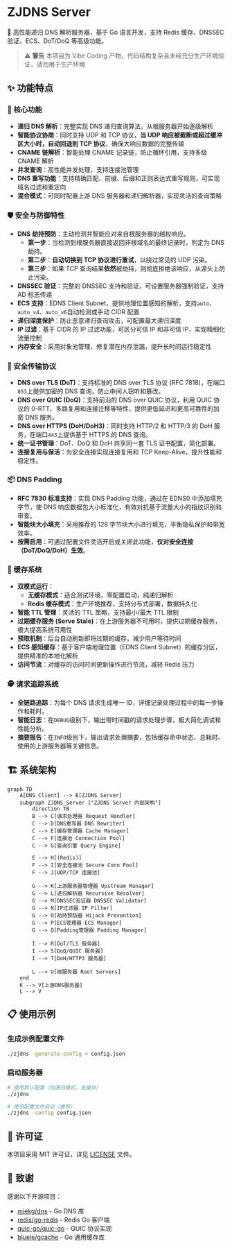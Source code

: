 # ZJDNS Server

🚀 高性能递归 DNS 解析服务器，基于 Go 语言开发，支持 Redis 缓存、DNSSEC 验证、ECS、DoT/DoQ 等高级功能。

> ⚠️ **警告**
> 本项目为 Vibe Coding 产物，代码结构复杂且未经充分生产环境验证，请勿用于生产环境

## ✨ 功能特点

### 🔧 核心功能

- **递归 DNS 解析**：完整实现 DNS 递归查询算法，从根服务器开始逐级解析
- **智能协议协商**：同时支持 UDP 和 TCP 协议，**当 UDP 响应被截断或超过缓冲区大小时，自动回退到 TCP 协议**，确保大响应数据的完整传输
- **CNAME 链解析**：智能处理 CNAME 记录链，防止循环引用，支持多级 CNAME 解析
- **并发查询**：高性能并发处理，支持连接池管理
- **DNS 重写功能**：支持精确匹配、前缀、后缀和正则表达式重写规则，可实现域名过滤和重定向
- **混合模式**：可同时配置上游 DNS 服务器和递归解析器，实现灵活的查询策略

### 🛡️ 安全与防御特性

- **DNS 劫持预防**：主动检测并智能应对来自根服务器的越权响应。
  - **第一步**：当检测到根服务器直接返回非根域名的最终记录时，判定为 DNS 劫持。
  - **第二步**：**自动切换到 TCP 协议进行重试**，以绕过常见的 UDP 污染。
  - **第三步**：如果 TCP 查询结果**依然**被劫持，则彻底拒绝该响应，从源头上防止污染。
- **DNSSEC 验证**：完整的 DNSSEC 支持和验证，可设置服务器强制验证，支持 AD 标志传递
- **ECS 支持**：EDNS Client Subnet，提供地理位置感知的解析，支持`auto`、`auto_v4`、`auto_v6`自动检测或手动 CIDR 配置
- **递归深度保护**：防止恶意递归查询攻击，可配置最大递归深度
- **IP 过滤**：基于 CIDR 的 IP 过滤功能，可区分可信 IP 和非可信 IP，实现精细化流量控制
- **内存安全**：采用对象池管理，修复潜在内存泄漏，提升长时间运行稳定性

### 🔐 安全传输协议

- **DNS over TLS (DoT)**：支持标准的 DNS over TLS 协议 (RFC 7818)，在端口`853`上提供加密的 DNS 查询，防止中间人窃听和篡改。
- **DNS over QUIC (DoQ)**：支持前沿的 DNS over QUIC 协议，利用 QUIC 协议的 0-RTT、多路复用和连接迁移等特性，提供更低延迟和更高可靠性的加密 DNS 服务。
- **DNS over HTTPS (DoH/DoH3)**：同时支持 HTTP/2 和 HTTP/3 的 DoH 服务，在端口`443`上提供基于 HTTPS 的 DNS 查询。
- **统一证书管理**：DoT、DoQ 和 DoH 共享同一套 TLS 证书配置，简化部署。
- **连接复用与保活**：为安全连接实现连接复用和 TCP Keep-Alive，提升性能和稳定性。

### 📦 DNS Padding

- **RFC 7830 标准支持**：实现 DNS Padding 功能，通过在 EDNS0 中添加填充字节，使 DNS 响应数据包大小标准化，有效对抗基于流量大小的指纹识别和审查。
- **智能块大小填充**：采用推荐的 128 字节块大小进行填充，平衡隐私保护和带宽效率。
- **按需启用**：可通过配置文件灵活开启或关闭此功能，**仅对安全连接（DoT/DoQ/DoH）生效**。

### 💾 缓存系统

- **双模式运行**：
  - **无缓存模式**：适合测试环境，零配置启动，纯递归解析
  - **Redis 缓存模式**：生产环境推荐，支持分布式部署，数据持久化
- **智能 TTL 管理**：灵活的 TTL 策略，支持最小/最大 TTL 限制
- **过期缓存服务 (Serve Stale)**：在上游服务器不可用时，提供过期缓存服务，极大提高系统可用性
- **预取机制**：后台自动刷新即将过期的缓存，减少用户等待时间
- **ECS 感知缓存**：基于客户端地理位置（EDNS Client Subnet）的缓存分区，提供精准的本地化解析
- **访问节流**：对缓存的访问时间更新操作进行节流，减轻 Redis 压力

### 🕵️ 请求追踪系统

- **全链路追踪**：为每个 DNS 请求生成唯一 ID，详细记录处理过程中的每一步操作和耗时。
- **智能日志**：在`DEBUG`级别下，输出带时间戳的请求处理步骤，极大简化调试和性能分析。
- **摘要报告**：在`INFO`级别下，输出请求处理摘要，包括缓存命中状态、总耗时、使用的上游服务器等关键信息。

## 🏗️ 系统架构

```mermaid
graph TD
    A[DNS Client] --> B[ZJDNS Server]
    subgraph ZJDNS_Server ["ZJDNS Server 内部架构"]
        direction TB
        B --> C[请求处理器 Request Handler]
        C --> D[DNS重写器 DNS Rewriter]
        C --> E[缓存管理器 Cache Manager]
        C --> F[连接池 Connection Pool]
        C --> G[查询引擎 Query Engine]

        E --> H[(Redis)]
        F --> I[安全连接池 Secure Conn Pool]
        F --> J[UDP/TCP 连接池]

        G --> K[上游服务器管理器 Upstream Manager]
        G --> L[递归解析器 Recursive Resolver]
        G --> M[DNSSEC验证器 DNSSEC Validator]
        G --> N[IP过滤器 IP Filter]
        G --> O[劫持预防器 Hijack Prevention]
        G --> P[ECS管理器 ECS Manager]
        G --> Q[Padding管理器 Padding Manager]

        I --> R[DoT/TLS 服务器]
        I --> S[DoQ/QUIC 服务器]
        I --> T[DoH/HTTP3 服务器]

        L --> U[根服务器 Root Servers]
    end
    K --> V[上游DNS服务器]
    L --> V
```

## 📋 使用示例

### 生成示例配置文件

```bash
./zjdns -generate-config > config.json
```

### 启动服务器

```bash
# 使用默认配置（纯递归模式，无缓存）
./zjdns

# 使用配置文件启动（推荐）
./zjdns -config config.json
```

## 📝 许可证

本项目采用 MIT 许可证，详见 [LICENSE](LICENSE) 文件。

## 🙏 致谢

感谢以下开源项目：

- [miekg/dns](https://github.com/miekg/dns) - Go DNS 库
- [redis/go-redis](https://github.com/redis/go-redis) - Redis Go 客户端
- [quic-go/quic-go](https://github.com/quic-go/quic-go) - QUIC 协议实现
- [bluele/gcache](https://github.com/bluele/gcache) - Go 通用缓存库
